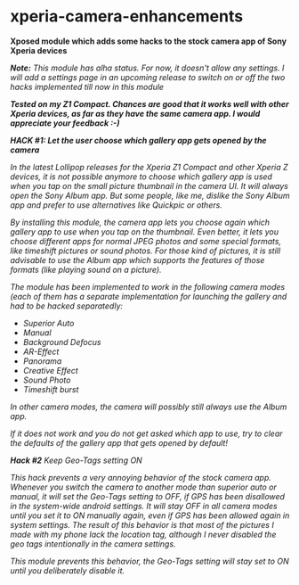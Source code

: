 # xperia-camera-enhancements
<b>Xposed module which adds some hacks to the stock camera app of Sony Xperia devices</b>

<i><b>Note:</b> This module has alha status. For now, it doesn't allow any settings. I will add a settings page in an upcoming release to switch on or off the two hacks implemented till now in this module</i> 

<b><i>Tested on my Z1 Compact. Chances are good that it works well with other Xperia devices, as far as they have the same camera app. I would appreciate your feedback :-)<i></b>

<b>HACK #1: Let the user choose which gallery app gets opened by the camera</b>

In the latest Lollipop releases for the Xperia Z1 Compact and other Xperia Z devices, it is not possible anymore to choose which gallery app is used when you tap on the small picture thumbnail in the camera UI. It will always open the Sony Album app. But some people, like me, dislike the Sony Album app and prefer to use alternatives like Quickpic or others.

By installing this module, the camera app lets you choose again which gallery app to use when you tap on the thumbnail. Even better, it lets you choose different apps for normal JPEG photos and some special formats, like timeshift pictures or sound photos. For those kind of pictures, it is still advisable to use the Album app which supports the features of those formats (like playing sound on a picture).

The module has been implemented to work in the following camera modes (each of them has a separate implementation for launching the gallery and had to be hacked separatedly:

- Superior Auto
- Manual
- Background Defocus
- AR-Effect
- Panorama
- Creative Effect
- Sound Photo
- Timeshift burst

In other camera modes, the camera will possibly still always use the Album app.

If it does not work and you do not get asked which app to use, try to clear the defaults of the gallery app that gets opened by default!

<b>Hack #2</b> Keep Geo-Tags setting ON</b>

This hack prevents a very annoying behavior of the stock camera app. Whenever you switch the camera to another mode than superior auto or manual, it will set the Geo-Tags setting to OFF, if GPS has been disallowed in the system-wide android settings. It will stay OFF in all camera modes until you set it to ON manually again, even if GPS has been allowed again in system settings. The result of this behavior is that most of the pictures I made with my phone lack the location tag, although I never disabled the geo tags intentionally in the camera settings.

This module prevents this behavior, the Geo-Tags setting will stay set to ON until you deliberately disable it.

